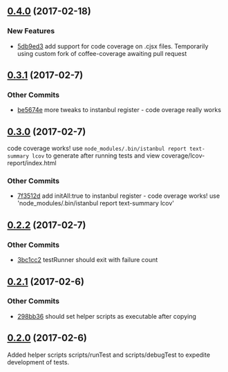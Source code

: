 ## [0.4.0](https://github.com/littlebee/bumble-test.git/compare/0.3.1...0.4.0) (2017-02-18)


### New Features
* [5db9ed3](https://github.com/littlebee/bumble-test.git/commit/5db9ed3c0681567969b8d9c70dcd13df021e3b57)  add support for code coverage on .cjsx files. Temporarily using custom fork of coffee-coverage awaiting pull request

## [0.3.1](https://github.com/littlebee/bumble-test.git/compare/0.3.0...0.3.1) (2017-02-7)


### Other Commits
* [be5674e](https://github.com/littlebee/bumble-test.git/commit/be5674e516f2de632838f3077623dc46d084e5e4) more tweaks to instanbul register - code overage really works

## [0.3.0](https://github.com/littlebee/bumble-test.git/compare/0.2.2...0.3.0) (2017-02-7)
code coverage works!  use `node_modules/.bin/istanbul report text-summary lcov` to generate after running tests and view coverage/lcov-report/index.html

### Other Commits
* [7f3512d](https://github.com/littlebee/bumble-test.git/commit/7f3512dc27b4bdb4f5c933efbaa4e3e795e323b7) add initAll:true to instanbul register - code overage works!  use 'node_modules/.bin/istanbul report text-summary lcov'

## [0.2.2](https://github.com/littlebee/bumble-test.git/compare/0.2.1...0.2.2) (2017-02-7)


### Other Commits
* [3bc1cc2](https://github.com/littlebee/bumble-test.git/commit/3bc1cc2d7bbf12226e3a175e2edd252d2dd92bd0) testRunner should exit with failure count

## [0.2.1](https://github.com/littlebee/bumble-test.git/compare/0.2.0...0.2.1) (2017-02-6)


### Other Commits
* [298bb36](https://github.com/littlebee/bumble-test.git/commit/298bb36b21e7215455432e3288831e8c5efafdd0) should set helper scripts as executable after copying

## [0.2.0](https://github.com/littlebee/bumble-test.git/compare/0.0.0...0.2.0) (2017-02-6)
Added helper scripts scripts/runTest and scripts/debugTest to expedite development of tests.
